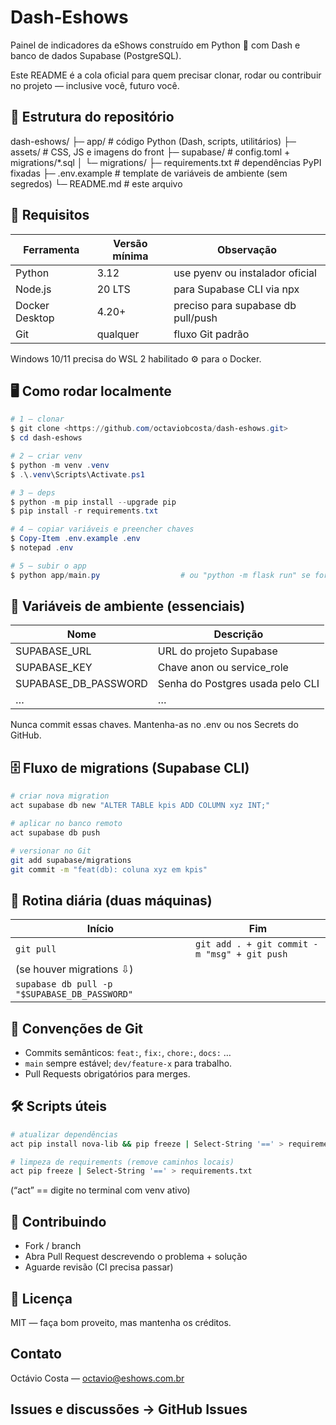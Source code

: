 ﻿# Dash‑Eshows

Painel de indicadores da eShows construído em Python 🎯 com Dash e banco de dados Supabase (PostgreSQL).

Este README é a cola oficial para quem precisar clonar, rodar ou contribuir no projeto — inclusive você, futuro você.

## 📂 Estrutura do repositório

dash-eshows/
├─ app/                  # código Python (Dash, scripts, utilitários)
├─ assets/               # CSS, JS e imagens do front
├─ supabase/             # config.toml + migrations/*.sql
│   └─ migrations/
├─ requirements.txt      # dependências PyPI fixadas
├─ .env.example          # template de variáveis de ambiente (sem segredos)
└─ README.md             # este arquivo

## 🚀 Requisitos

| Ferramenta     | Versão mínima | Observação                           |
|----------------|---------------|--------------------------------------|
| Python         | 3.12          | use pyenv ou instalador oficial    |
| Node.js        | 20 LTS        | para Supabase CLI via npx            |
| Docker Desktop | 4.20+         | preciso para supabase db pull/push   |
| Git            | qualquer      | fluxo Git padrão                     |

Windows 10/11 precisa do WSL 2 habilitado ⚙️ para o Docker.

## 🖥️ Como rodar localmente

```powershell
# 1 – clonar
$ git clone <https://github.com/octaviobcosta/dash-eshows.git>
$ cd dash-eshows

# 2 – criar venv
$ python -m venv .venv
$ .\.venv\Scripts\Activate.ps1

# 3 – deps
$ python -m pip install --upgrade pip
$ pip install -r requirements.txt

# 4 – copiar variáveis e preencher chaves
$ Copy-Item .env.example .env
$ notepad .env

# 5 – subir o app
$ python app/main.py                  # ou "python -m flask run" se for Flask
```

## 🔑 Variáveis de ambiente (essenciais)

| Nome                 | Descrição                                  |
|----------------------|--------------------------------------------|
| SUPABASE_URL         | URL do projeto Supabase                    |
| SUPABASE_KEY         | Chave anon ou service_role                 |
| SUPABASE_DB_PASSWORD | Senha do Postgres usada pelo CLI           |
| …                    | …                                          |

Nunca commit essas chaves. Mantenha-as no .env ou nos Secrets do GitHub.

## 🗄️ Fluxo de migrations (Supabase CLI)

```bash
# criar nova migration
act supabase db new "ALTER TABLE kpis ADD COLUMN xyz INT;"

# aplicar no banco remoto
act supabase db push

# versionar no Git
git add supabase/migrations
git commit -m "feat(db): coluna xyz em kpis"
```

## 🔁 Rotina diária (duas máquinas)

| Início                                             | Fim                                                  |
|----------------------------------------------------|------------------------------------------------------|
| `git pull`                                         | `git add . + git commit -m "msg" + git push`           |
| (se houver migrations ⇩)                           |                                                      |
| `supabase db pull -p "$SUPABASE_DB_PASSWORD"`       |                                                      |

## 🌳 Convenções de Git

- Commits semânticos: `feat:`, `fix:`, `chore:`, `docs:` …
- `main` sempre estável; `dev/feature‑x` para trabalho.
- Pull Requests obrigatórios para merges.

## 🛠️ Scripts úteis

```bash
# atualizar dependências
act pip install nova-lib && pip freeze | Select-String '==' > requirements.txt

# limpeza de requirements (remove caminhos locais)
act pip freeze | Select-String '==' > requirements.txt
```

(“act” == digite no terminal com venv ativo)

## 🤝 Contribuindo

- Fork / branch
- Abra Pull Request descrevendo o problema + solução
- Aguarde revisão (CI precisa passar)

## 📜 Licença

MIT — faça bom proveito, mas mantenha os créditos.

## Contato

Octávio Costa — <octavio@eshows.com.br>

## Issues e discussões → GitHub Issues
